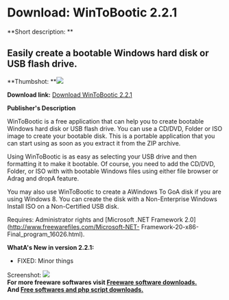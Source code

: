 # Download: WinToBootic 2.2.1

**Short description: **

## Easily create a bootable Windows hard disk or USB flash drive.

  
**Thumbshot: **![](http://www.freewarefiles.com/screenshot/wintobootic_md.jpg)   
  
**Download link:** [Download WinToBootic 2.2.1](http://freesoftwares.boysofts.com/WinToBootic_program_99220.html)  
  

**Publisher's Description**  
  

WinToBootic is a free application that can help you to create bootable Windows
hard disk or USB flash drive. You can use a CD/DVD, Folder or ISO image to
create your bootable disk. This is a portable application that you can start
using as soon as you extract it from the ZIP archive.

Using WinToBootic is as easy as selecting your USB drive and then formatting
it to make it bootable. Of course, you need to add the CD/DVD, Folder, or ISO
with with bootable Windows files using either file browser or Adrag and dropA
feature.

You may also use WinToBootic to create a AWindows To GoA disk if you are using
Windows 8. You can create the disk with a Non-Enterprise Windows Install ISO
on a Non-Certified USB disk.

Requires: Administrator rights and [Microsoft .NET Framework
2.0](http://www.freewarefiles.com/Microsoft-NET-
Framework-20-x86-Final_program_16026.html).

**WhatA's New in version 2.2.1:**

  * FIXED: Minor things 

  
  
Screenshot: ![](http://www.freewarefiles.com/screenshot/wintobootic.jpg)  
**For more freeware softwares visit [Freeware software downloads.](http://freesoftwares.boysofts.com/)**   
**And [Free softwares and php script downloads.](http://www.boysofts.com/)**

